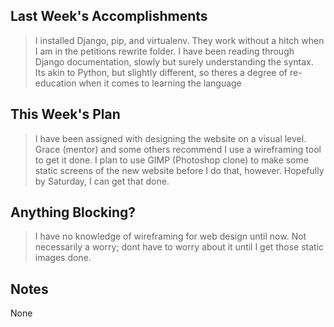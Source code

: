 ## Last Week's Accomplishments
> I installed Django, pip, and virtualenv. They work without a hitch when I am in the petitions rewrite folder. 
> I have been reading through Django documentation, slowly but surely understanding the syntax. Its akin to Python, but slightly different, so theres a degree of re-education when it comes to learning the language

## This Week's Plan

> I have been assigned with designing the website on a visual level. Grace (mentor) and some others recommend I use a wireframing tool to get it done. I plan to use GIMP (Photoshop clone) to make some static screens of the new website before I do that, however. Hopefully by Saturday, I can get that done.

## Anything Blocking?

> I have no knowledge of wireframing for web design until now. Not necessarily a worry; dont have to worry about it until I get those static images done.

## Notes

None
